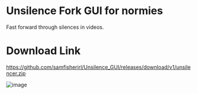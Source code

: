 # Unsilence Fork GUI for normies

Fast forward through silences in videos. 

# Download Link

https://github.com/samfisherirl/Unsilence_GUI/releases/download/v1/unsilencer.zip

![image](https://github.com/user-attachments/assets/1965b062-661c-4d8a-bba3-058f43eed9d1)
